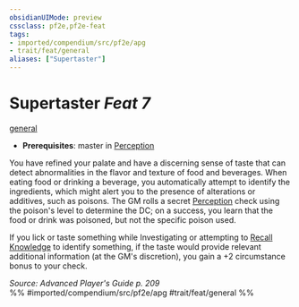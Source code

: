 ```yaml
---
obsidianUIMode: preview
cssclass: pf2e,pf2e-feat
tags:
- imported/compendium/src/pf2e/apg
- trait/feat/general
aliases: ["Supertaster"]
---
```

# Supertaster  *Feat 7*  
[general](general.md)  

- **Prerequisites**: master in [Perception](../skills.md#Perception)

You have refined your palate and have a discerning sense of taste that can detect abnormalities in the flavor and texture of food and beverages. When eating food or drinking a beverage, you automatically attempt to identify the ingredients, which might alert you to the presence of alterations or additives, such as poisons. The GM rolls a secret [Perception](../skills.md#Perception) check using the poison's level to determine the DC; on a success, you learn that the food or drink was poisoned, but not the specific poison used.

If you lick or taste something while Investigating or attempting to [Recall Knowledge](recall-knowledge.md) to identify something, if the taste would provide relevant additional information (at the GM's discretion), you gain a +2 circumstance bonus to your check.

*Source: Advanced Player's Guide p. 209*  
%% #imported/compendium/src/pf2e/apg #trait/feat/general %%